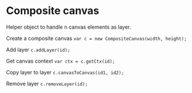 # Composite canvas 

Helper object to handle n canvas elements as layer.

Create a composite canvas
    `var c = new CompositeCanvas(width, height);`

Add layer
    `c.addLayer(id);`

Get canvas context
    `var ctx = c.getCtx(id);`

Copy layer to layer
    `c.canvasToCanvas(id1, id2);`

Remove layer
    `c.removeLayer(id);`

